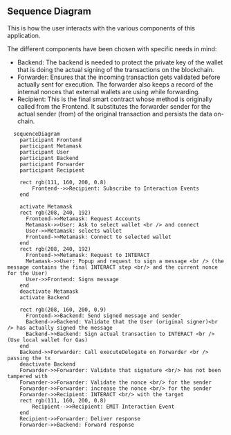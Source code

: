 ## Sequence Diagram

This is how the user interacts with the various components of this application.

The different components have been chosen with specific needs in mind:
* Backend: The backend is needed to protect the private key of the wallet that is doing the actual signing of the transactions on the blockchain.
* Forwarder: Ensures that the incoming transaction gets validated before actually sent for execution. The forwarder also keeps a record of the internal nonces that external wallets are using while forwarding.
* Recipient: This is the final smart contract whose method is originally called from the Frontend. It substitutes the forwarder sender for the actual sender (from) of the original transaction and persists the data on-chain.

```mermaid
  sequenceDiagram
    participant Frontend
    participant Metamask
    participant User
    participant Backend
    participant Forwarder
    participant Recipient

    rect rgb(111, 160, 200, 0.8)
        Frontend-->>Recipient: Subscribe to Interaction Events
    end

    activate Metamask
    rect rgb(208, 240, 192)
      Frontend->>Metamask: Request Accounts
      Metamask->>User: Ask to select wallet <br /> and connect
      User->>Metamask: selects wallet
      Frontend->>Metamask: Connect to selected wallet
    end
    rect rgb(208, 240, 192)
      Frontend->>Metamask: Request to INTERACT
      Metamask->>User: Popup and request to sign a message <br /> (the message contains the final INTERACT step <br/> and the current nonce for the User)
      User->>Frontend: Signs message
    end
    deactivate Metamask
    activate Backend

    rect rgb(208, 160, 200, 0.9)
      Frontend->>Backend: Send signed message and sender
      Backend->>Backend: Validate that the User (original signer)<br /> has actually signed the message
      Backend->>Backend: Sign actual transaction to INTERACT <br /> (Use local wallet for Gas)
    end
    Backend->>Forwarder: Call executeDelegate on Forwarder <br /> passing the tx
    deactivate Backend
    Forwarder->>Forwarder: Validate that signature <br/> has not been tampered with 
    Forwarder->>Forwarder: Validate the nonce <br/> for the sender
    Forwarder->>Forwarder: increase the nonce <br/> for the sender  
    Forwarder->>Recipient: INTERACT <br/> with the target  
    rect rgb(111, 160, 200, 0.8)
        Recipient-->>Recipient: EMIT Interaction Event  
    end
    Recipient->>Forwarder: Deliver response  
    Forwarder->>Backend: Forward response  



```